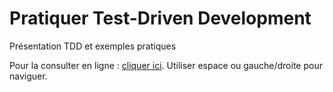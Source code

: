 # Pratiquer Test-Driven Development

Présentation TDD et exemples pratiques

Pour la consulter en ligne : [cliquer ici]. Utiliser espace ou gauche/droite pour naviguer.


[cliquer ici]: http://michaelborde.fr/PratiquerTdd-Presentation-RevealJs
